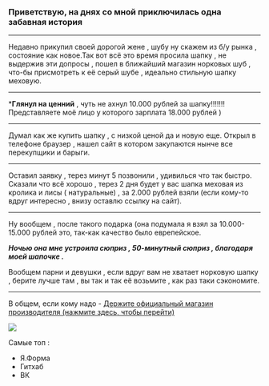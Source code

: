 
### Приветствую, на днях со мной приключилась одна забавная история 
***
Недавно прикупил своей дорогой жене , шубу ну скажем из б/у рынка , состояние как новое.Так вот всё это время просила шапку  , не выдержив эти допросы , пошел в ближайший магазин норковых шуб , что-бы присмотреть к её серый шубе , идеально стильную шапку меховую.

***
***Глянул на ценний** , чуть не ахнул 10.000 рублей за шапку!!!!!!!
Представляете моё лицо у которого зарплата 18.000 рублей )
***
Думал как же купить шапку , с низкой ценой да и новую еще. Открыл в телефоне браузер , нашел сайт в котором закупаются нынче все перекупщики и барыги.
***
Оставил заявку , терез минут 5 позвонили , удивилься что так быстро.
Сказали что всё хорошо , терез 2 дня будет у вас шапка меховая из кролика и лисы ( натуральные) , за 2.000 рублей взяли (если кому-то вдруг интересно , внизу оставлю ссылку на сайт).

***

Ну вообщем , после такого подарка (она подумала я взял за 10.000-15.000 рублей это, так-как качество было еврепейское.

***Ночью она мне устроила сюприз , 50-минутный сюприз , благодаря моей шапочке .***

Вообщем парни и девушки , если вдруг вам не хватает норковую шапку  , берите лучше там , вы так и так её возьмите , как раз таки сэкономите.
***
В общем, если кому надо - <a href="https://cutt.us/r6IIN">Держите официальный магазин производителя (нажмите здесь, чтобы перейти)

<a href="https://shopproduckt.com/page/9bd31549cfa7241a24ff0b489f2f816f96bc8cce/"> <img src = "https://i.ibb.co/vqJhXRC/photo1.jpg" /></a>

Самые топ :
+ Я.Форма
+ Гитхаб
+ ВК

